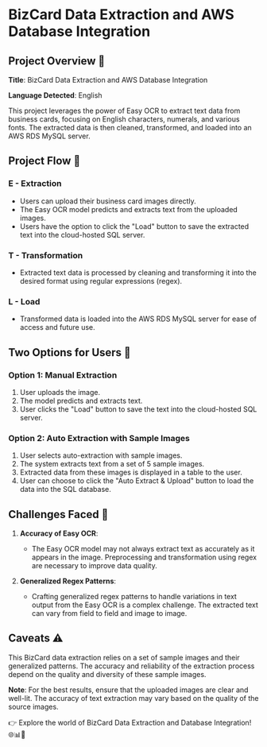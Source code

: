 # BizCard Data Extraction and AWS Database Integration

## Project Overview 🚀

**Title**: BizCard Data Extraction and AWS Database Integration

**Language Detected**: English

This project leverages the power of Easy OCR to extract text data from business cards, focusing on English characters, numerals, and various fonts. The extracted data is then cleaned, transformed, and loaded into an AWS RDS MySQL server.

## Project Flow 🔄

### E - Extraction
- Users can upload their business card images directly.
- The Easy OCR model predicts and extracts text from the uploaded images.
- Users have the option to click the "Load" button to save the extracted text into the cloud-hosted SQL server.

### T - Transformation
- Extracted text data is processed by cleaning and transforming it into the desired format using regular expressions (regex).

### L - Load
- Transformed data is loaded into the AWS RDS MySQL server for ease of access and future use.

## Two Options for Users 🤝

### Option 1: Manual Extraction
1. User uploads the image.
2. The model predicts and extracts text.
3. User clicks the "Load" button to save the text into the cloud-hosted SQL server.

### Option 2: Auto Extraction with Sample Images
1. User selects auto-extraction with sample images.
2. The system extracts text from a set of 5 sample images.
3. Extracted data from these images is displayed in a table to the user.
4. User can choose to click the "Auto Extract & Upload" button to load the data into the SQL database.

## Challenges Faced 🤨

1. **Accuracy of Easy OCR**:
   - The Easy OCR model may not always extract text as accurately as it appears in the image. Preprocessing and transformation using regex are necessary to improve data quality.

2. **Generalized Regex Patterns**:
   - Crafting generalized regex patterns to handle variations in text output from the Easy OCR is a complex challenge. The extracted text can vary from field to field and image to image.

## Caveats ⚠️

This BizCard data extraction relies on a set of sample images and their generalized patterns. The accuracy and reliability of the extraction process depend on the quality and diversity of these sample images.

**Note**: For the best results, ensure that the uploaded images are clear and well-lit. The accuracy of text extraction may vary based on the quality of the source images.

👉 Explore the world of BizCard Data Extraction and Database Integration! 🌐📊📄